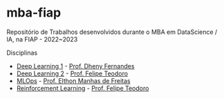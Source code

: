 # mba-fiap
Repositório de Trabalhos desenvolvidos durante o MBA em DataScience / IA, na FIAP - 2022~2023

Disciplinas
 - [Deep Learning 1](https://github.com/mvlaran/mba-fiap/tree/main/deeplearning1) - [Prof. Dheny Fernandes](https://www.linkedin.com/in/dhenyfernandes)
 - [Deep Learning 2](https://github.com/mvlaran/mba-fiap/tree/main/deeplearning2) - [Prof. Felipe Teodoro](https://www.linkedin.com/in/teodorofelipe)
 - [MLOps](https://github.com/mvlaran/mba-fiap/tree/main/mlops) - [Prof. Elthon Manhas de Freitas](https://www.linkedin.com/in/elthonmf/)
 - [Reinforcement Learning](https://github.com/mvlaran/mba-fiap/tree/main/reinforcementlearning) - [Prof. Felipe Teodoro](https://www.linkedin.com/in/teodorofelipe)
